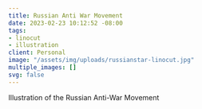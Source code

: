```yaml
---
title: Russian Anti War Movement
date: 2023-02-23 10:12:52 -08:00
tags:
- linocut
- illustration
client: Personal
image: "/assets/img/uploads/russianstar-linocut.jpg"
multiple_images: []
svg: false
---
```


Illustration of the Russian Anti-War Movement